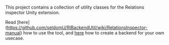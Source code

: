 This project contains a collection of utility classes for the Relations inspector Unity extension.

Read [here] (https://github.com/seldomU/RIBackendUtil/wiki/RelationsInspector-manual) how to use the tool, and [here](https://github.com/seldomU/RIBackendUtil/wiki/Backend-development) how to create a backend for your own usecase.
